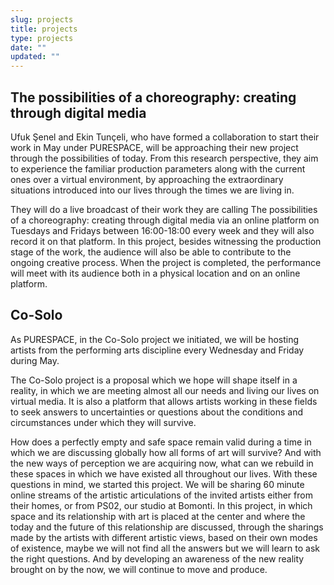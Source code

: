 ```yaml
---
slug: projects
title: projects
type: projects
date: ""
updated: ""
---
```

## The possibilities of a choreography: creating through digital media

Ufuk Şenel and Ekin Tunçeli, who have formed a collaboration to start their work in May under PURESPACE, will be approaching their new project through the possibilities of today. From this research perspective, they aim to experience the familiar production parameters along with the current ones over a virtual environment, by approaching the extraordinary situations introduced into our lives through the times we are living in.

They will do a live broadcast of their work they are calling The possibilities of a choreography: creating through digital media via an online platform on Tuesdays and Fridays between 16:00-18:00 every week and they will also record it on that platform. In this project, besides witnessing the production stage of the work, the audience will also be able to contribute to the ongoing creative process. When the project is completed, the performance will meet with its audience both in a physical location and on an online platform.

## Co-Solo<a name="cosolo"></a>

As PURESPACE, in the Co-Solo project we initiated, we will be hosting artists from the performing  arts discipline every Wednesday and Friday during May.

The Co-Solo project is a proposal which we hope will shape itself in a reality, in which we are meeting almost all our needs and living our lives on virtual media. It is also a platform that allows artists working in these fields to seek answers to uncertainties or questions about the conditions and circumstances under which they will survive.

How does a perfectly empty and safe space remain valid during a time in which we are discussing globally how all forms of art will survive? And with the new ways of perception we are acquiring now, what can we rebuild in these spaces in which we have existed all throughout our lives. With these questions in mind, we started this project. We will be sharing 60 minute online streams of the artistic articulations of the invited artists either from their homes, or from PS02, our studio at Bomonti. In this project, in which space and its relationship with art is placed at the center and where the today and the future of this relationship are discussed, through the sharings made by the artists with different artistic views, based on their own modes of existence, maybe we will not find all the answers but we will learn to ask the right questions. And by developing an awareness of the new reality brought on by the now, we will continue to move and produce.